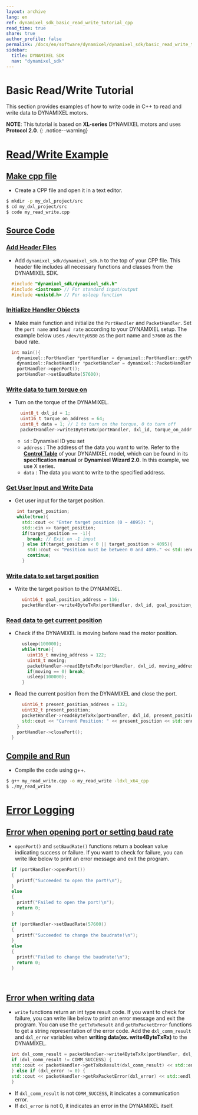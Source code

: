```yaml
---
layout: archive
lang: en
ref: dynamixel_sdk_basic_read_write_tutorial_cpp
read_time: true
share: true
author_profile: false
permalink: /docs/en/software/dynamixel/dynamixel_sdk/basic_read_write_tutorial/basic_read_write_tutorial_cpp/
sidebar:
  title: DYNAMIXEL SDK
  nav: "dynamixel_sdk"
---
```


<div class="main-header">
  <h1>Basic Read/Write Tutorial <C++></h1>
</div>
<style>
  .main-header h1::before {
    content: none !important;
  }
</style>

This section provides examples of how to write code in C++ to read and write data to DYNAMIXEL motors.

**NOTE**: This tutorial is based on **XL-series** DYNAMIXEL motors and uses **Protocol 2.0**.
{: .notice--warning}

# [Read/Write Example](#read-write-example)

## [Make cpp file](#make-cpp-file)
- Create a CPP file and open it in a text editor.
```bash
$ mkdir -p my_dxl_project/src
$ cd my_dxl_project/src
$ code my_read_write.cpp
```

## [Source Code](#source-code)

### [Add Header Files](#add-header-files)
- Add `dynamixel_sdk/dynamixel_sdk.h` to the top of your CPP file. This header file includes all necessary functions and classes from the DYNAMIXEL SDK.
```cpp
  #include "dynamixel_sdk/dynamixel_sdk.h"
  #include <iostream> // For standard input/output
  #include <unistd.h> // For usleep function
```

### [Initialize Handler Objects](#make-objects)
- Make main function and initialize the `PortHandler` and `PacketHandler`. Set the `port name` and `baud rate` according to your DYNAMIXEL setup. The example below uses `/dev/ttyUSB0` as the port name and `57600` as the baud rate.
```cpp
  int main(){
    dynamixel::PortHandler *portHandler = dynamixel::PortHandler::getPortHandler("/dev/ttyUSB0"); // your dxl port name
    dynamixel::PacketHandler *packetHandler = dynamixel::PacketHandler::getPacketHandler(2.0); //protocol version
    portHandler->openPort();
    portHandler->setBaudRate(57600);
```

### [Write data to turn torque on](#write-data-to-turn-torque-on)
- Turn on the torque of the DYNAMIXEL.
  ```cpp
    uint8_t dxl_id = 1;
    uint16_t torque_on_address = 64;
    uint8_t data = 1; // 1 to turn on the torque, 0 to turn off
    packetHandler->write1ByteTxRx(portHandler, dxl_id, torque_on_address, data);
  ```
  - `id` : Dynamixel ID you set
  - `address` : The address of the data you want to write. Refer to the [**Control Table**](/docs/en/dxl/x/xc430-w240/#control-table) of your DYNAMIXEL model, which can be found in its **specification manual** or **Dynamixel Wizard 2.0**. In this example, we use X series.
  - `data` : The data you want to write to the specified address.

### [Get User Input and Write Data](#get-user-input-and-write-data)
- Get user input for the target position.
```cpp
    int target_position;
    while(true){
      std::cout << "Enter target position (0 ~ 4095): ";
      std::cin >> target_position;
      if(target_position == -1){
        break; // Exit on -1 input
      } else if(target_position < 0 || target_position > 4095){
        std::cout << "Position must be between 0 and 4095." << std::endl;
        continue;
      }
```

### [Write data to set target position](#write-data-to-set-target-position)
- Write the target position to the DYNAMIXEL.
```cpp
      uint16_t goal_position_address = 116;
      packetHandler->write4ByteTxRx(portHandler, dxl_id, goal_position_address, uint32_t(target_position));
```

### [Read data to get current position](#read-data-to-get-current-position)
- Check if the DYNAMIXEL is moving before read the motor position.
```cpp
      usleep(100000);
      while(true){
        uint16_t moving_address = 122;
        uint8_t moving;
        packetHandler->read1ByteTxRx(portHandler, dxl_id, moving_address, &moving);
        if(moving == 0) break;
        usleep(100000);
      }
```

- Read the current position from the DYNAMIXEL and close the port.
```cpp
      uint16_t present_position_address = 132;
      uint32_t present_position;
      packetHandler->read4ByteTxRx(portHandler, dxl_id, present_position_address, &present_position);
      std::cout << "Current Position: " << present_position << std::endl;
    }
    portHandler->closePort();
  }
```

## [Compile and Run](#compile-and-run)
- Compile the code using g++.
```bash
$ g++ my_read_write.cpp -o my_read_write -ldxl_x64_cpp
$ ./my_read_write
```

# [Error Logging](#error-logging)

## [Error when opening port or setting baud rate](#error-when-opening-port-or-setting-baud-rate)
- `openPort()` and `setBaudRate()` functions return a boolean value indicating success or failure. If you want to check for failure, you can write like below to print an error message and exit the program.
```cpp
  if (portHandler->openPort())
  {
    printf("Succeeded to open the port!\n");
  }
  else
  {
    printf("Failed to open the port!\n");
    return 0;
  }

  if (portHandler->setBaudRate(57600))
  {
    printf("Succeeded to change the baudrate!\n");
  }
  else
  {
    printf("Failed to change the baudrate!\n");
    return 0;
  }
```
<br>

## [Error when writing data](#error-when-writing-data)
- `write` functions return an int type result code. If you want to check for failure, you can write like below to print an error message and exit the program. You can use the `getTxRxResult` and `getRxPacketError` functions to get a string representation of the error code. Add the `dxl_comm_result` and `dxl_error` variables when **writing data(ex. write4ByteTxRx)** to the DYNAMIXEL.
```cpp
  int dxl_comm_result = packetHandler->write4ByteTxRx(portHandler, dxl_id, goal_position_address, uint32_t(target_position), &dxl_error);
  if (dxl_comm_result != COMM_SUCCESS) {
  std::cout << packetHandler->getTxRxResult(dxl_comm_result) << std::endl;
  } else if (dxl_error != 0) {
  std::cout << packetHandler->getRxPacketError(dxl_error) << std::endl;
  }
```
  - If `dxl_comm_result` is not `COMM_SUCCESS`, it indicates a communication error.
  - If `dxl_error` is not 0, it indicates an error in the DYNAMIXEL itself.

